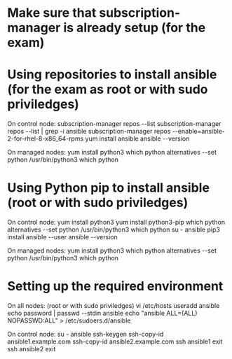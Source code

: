 # Make sure that subscription-manager is already setup (for the exam)

# Using repositories to install ansible (for the exam as root or with sudo priviledges)
On control node: 
subscription-manager repos --list
subscription-manager repos --list | grep -i ansible
subscription-manager repos --enable=ansible-2-for-rhel-8-x86_64-rpms
yum install ansible
ansible --version

On managed nodes:
yum install python3
which python
alternatives --set python /usr/bin/python3
which python


# Using Python pip to install ansible (root or with sudo priviledges)
On control node: 
yum install python3
yum install python3-pip
which python
alternatives --set python /usr/bin/python3
which python
su - ansible
pip3 install ansible --user
ansible --version

On managed nodes:
yum install python3
which python
alternatives --set python /usr/bin/python3
which python


# Setting up the required environment
On all nodes: (root or with sudo priviledges)
vi /etc/hosts
<add the proper dns static ip addresses with their hosts>
useradd ansible
echo password | passwd --stdin ansible
echo "ansible ALL=(ALL) NOPASSWD:ALL" > /etc/sudoers.d/ansible

On control node:
su - ansible
ssh-keygen
ssh-copy-id ansible1.example.com
ssh-copy-id ansible2.example.com
ssh ansible1
	exit
ssh ansible2
	exit


# 
